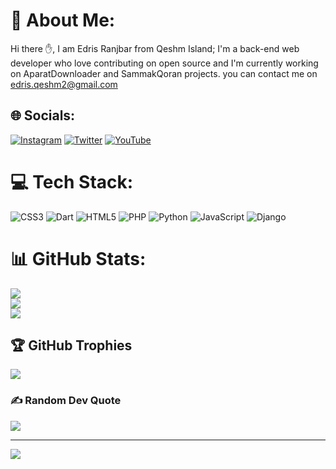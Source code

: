 # 💫 About Me:
Hi there ✋,
I am Edris Ranjbar from Qeshm Island;
I'm a back-end web developer
who love contributing on open source and I'm currently working on AparatDownloader and SammakQoran projects.
you can contact me on edris.qeshm2@gmail.com


## 🌐 Socials:
[![Instagram](https://img.shields.io/badge/Instagram-%23E4405F.svg?logo=Instagram&logoColor=white)](https://instagram.com/edrisranjbar) [![Twitter](https://img.shields.io/badge/Twitter-%231DA1F2.svg?logo=Twitter&logoColor=white)](https://twitter.com/edris__ranjbar) [![YouTube](https://img.shields.io/badge/YouTube-%23FF0000.svg?logo=YouTube&logoColor=white)](https://youtube.com/c/EdrisRanjbar) 

# 💻 Tech Stack:
![CSS3](https://img.shields.io/badge/css3-%231572B6.svg?style=for-the-badge&logo=css3&logoColor=white) ![Dart](https://img.shields.io/badge/dart-%230175C2.svg?style=for-the-badge&logo=dart&logoColor=white) ![HTML5](https://img.shields.io/badge/html5-%23E34F26.svg?style=for-the-badge&logo=html5&logoColor=white) ![PHP](https://img.shields.io/badge/php-%23777BB4.svg?style=for-the-badge&logo=php&logoColor=white) ![Python](https://img.shields.io/badge/python-3670A0?style=for-the-badge&logo=python&logoColor=ffdd54) ![JavaScript](https://img.shields.io/badge/javascript-%23323330.svg?style=for-the-badge&logo=javascript&logoColor=%23F7DF1E) ![Django](https://img.shields.io/badge/django-%23092E20.svg?style=for-the-badge&logo=django&logoColor=white)
# 📊 GitHub Stats:
![](https://github-readme-stats.vercel.app/api?username=edrisranjbar&theme=dark&hide_border=false&include_all_commits=true&count_private=true)<br/>
![](https://github-readme-streak-stats.herokuapp.com/?user=edrisranjbar&theme=dark&hide_border=false)<br/>
![](https://github-readme-stats.vercel.app/api/top-langs/?username=edrisranjbar&theme=dark&hide_border=false&include_all_commits=true&count_private=true&layout=compact)

## 🏆 GitHub Trophies
![](https://github-profile-trophy.vercel.app/?username=edrisranjbar&theme=onestar&no-frame=false&no-bg=true&margin-w=4)

### ✍️ Random Dev Quote
![](https://quotes-github-readme.vercel.app/api?type=horizontal&theme=dark)

---
[![](https://visitcount.itsvg.in/api?id=edrisranjbar&icon=0&color=0)](https://visitcount.itsvg.in)

